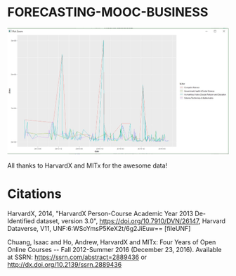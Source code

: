 # FORECASTING-MOOC-BUSINESS
![MOOC-prediction](rplot2.JPG)

All thanks to HarvardX and MITx for the awesome data!

# Citations
HarvardX, 2014, "HarvardX Person-Course Academic Year 2013 De-Identified dataset, version 3.0", https://doi.org/10.7910/DVN/26147, Harvard Dataverse, V11, UNF:6:WSoYmsP5KeX2t/6g2JiEuw== [fileUNF]

Chuang, Isaac and Ho, Andrew, HarvardX and MITx: Four Years of Open Online Courses -- Fall 2012-Summer 2016 (December 23, 2016). Available at SSRN: https://ssrn.com/abstract=2889436 or http://dx.doi.org/10.2139/ssrn.2889436
